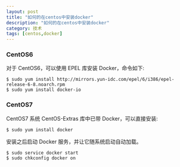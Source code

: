 ```yaml
---
layout: post
title: "如何的在centos中安装docker"
description: "如何的在centos中安装docker"
category: 技术
tags: [centos,docker]
---
```


### CentOS6

对于 CentOS6，可以使用 EPEL 库安装 Docker，命令如下:

```
$ sudo yum install http://mirrors.yun-idc.com/epel/6/i386/epel-release-6-8.noarch.rpm
$ sudo yum install docker-io
```

### CentOS7

CentOS7 系统 CentOS-Extras 库中已带 Docker，可以直接安装:

```
$ sudo yum install docker
```

安装之后启动 Docker 服务，并让它随系统启动自动加载。

```
$ sudo service docker start
$ sudo chkconfig docker on
```